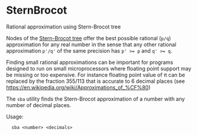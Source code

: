 # SternBrocot
Rational approximation using Stern-Brocot tree

Nodes of the [Stern-Brocot tree](https://en.wikipedia.org/wiki/Stern%E2%80%93Brocot_tree)
offer the best possible rational (`p/q`) approximation for any real number in
the sense that any other rational approximation `p'/q'` of the same precision has `p' >= p` and `q' >= q`.

Finding small rational approximations can be important for programs designed
to run on small microprocessors where floating point support may be missing
or too expensive. For instance floating point value of &#x03C0; can be replaced
by the fraction 355/113 that is accurate to 6 decimal places (see
https://en.wikipedia.org/wiki/Approximations_of_%CF%80)

The `sba` utility finds the Stern-Brocot approximation of a number with
any number of decimal places. 

Usage:
````
  sba <number> <decimals>
````